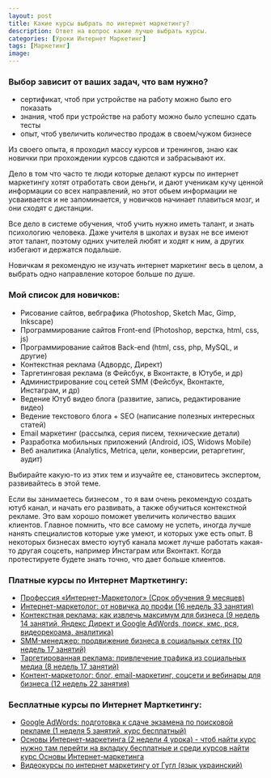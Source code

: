 ```yaml
---
layout: post
title: Какие курсы выбрать по интернет маркетингу?
description: Ответ на вопрос какие лучше выбрать курсы.
categories: [Уроки Интернет Маркетинг]
tags: [Маркетинг]
image:
---
```

<h3>Выбор зависит от ваших задач, что вам нужно?</h3>
<ul>
<li>сертификат, чтоб при устройстве на работу можно было его показать</li>
<li>знания, чтоб при устройстве на работу можно было успешно сдать тесты</li>
<li>опыт, чтоб увеличить количество продаж в своем/чужом бизнесе</li>
</ul>

Из своего опыта, я проходил массу курсов и тренингов, знаю как новички при прохождении курсов сдаются и забрасывают их.

Дело в том что часто те люди которые делают курсы по интернет маркетингу хотят отработать свои деньги, и дают ученикам кучу ценной информации со всех направлений, но этот обьем информации не усваивается и не запоминается, у новичков начинает плавиться мозг, и они сходят с дистанции.

Все дело в системе обучения, чтоб учить нужно иметь талант, и знать психологию человека. Даже учителя в школах и вузах не все имеют этот талант, поэтому одних учителей любят и ходят к ним, а других избегают и держатся подальше.

Новичкам я рекомендую не изучать интернет маркетинг весь в целом, а выбрать одно направление которое больше по душе.

<h3>Мой список для новичков:</h3>
<ul>
<li>Рисование сайтов, вебграфика (Photoshop, Sketch Mac, Gimp, Inkscape)</li>
<li>Программирование сайтов Front-end (Photoshop, верстка, html, css, js)</li>
<li>Программирование сайтов Back-end (html, css, php, MySQL, и другие)</li>
<li>Контекстная реклама (Адвордс, Директ)</li>
<li>Таргетинговая реклама (в Фейсбук, в Вконтакте, в Ютубе, и др)</li>
<li>Администрирование соц сетей SMM (Фейсбук, Вконтакте, Инстаграм, и др)</li>
<li>Ведение Ютуб видео блога (развитие, запись, редактирование видео)</li>
<li>Ведение текстового блога + SEO (написание полезных интересных статей)</li>
<li>Email маркетинг (раcсылка, серия писем, технические детали)</li>
<li>Разработка мобильных приложений (Android, iOS, Widows Mobile)</li>
<li>Веб аналитика (Analytics, Metrica, цели, конверсии, ретаргетинг, аудит)</li>
</ul>

Выбирайте какую-то из этих тем и изучайте ее, становитесь экспертом, развивайтесь в этой теме.

Если вы занимаетесь бизнесом , то я вам очень рекомендую создать ютуб канал, и начать его развивать, а также обучиться контекстной рекламе. Это вам хорошо поможет увеличить количество ваших клиентов. Главное помнить, что все самому не успеть, иногда лучше нанять специалистов которые уже умеют, и которых уже есть опыт. В некоторых бизнесах вместо юутуб канала может лучше работать какая-то другая соцсеть, например Инстаграм или Вконтакт. Когда протестируете будете знать точно, что дает больше клиентов.

<h3>Платные курсы по Интернет Марткетингу:</h3>
<ul>
	<li><a rel="nofollow" target="_blank" href="https://geekbrains.ru/go/4X7M2Y" onclick="ga('send', 'event', 'outbound', 'click', 'https://geekbrains.ru/go/4X7M2Y');" class="hvr-wobble-vertical">
		Профессия «Интернет-Маркетолог» (Срок обучения 9 месяцев)
	    </a></li>
	<li><a rel="nofollow" target="_blank" href="http://netology.ru/programs/distance-course-internet-marketing?pid=up5293644" onclick="ga('send', 'event', 'outbound', 'click', 'http://netology.ru/programs/distance-course-internet-marketing?pid=up5293644');" class="hvr-wobble-vertical">
		Интернет-маркетолог: от новичка до профи (16 недель 33 занятия)
	    </a></li>
	<li><a rel="nofollow" target="_blank" href="http://netology.ru/programs/context-target?pid=up5293644" onclick="ga('send', 'event', 'outbound', 'click', 'http://netology.ru/programs/context-target?pid=up5293644');" class="hvr-wobble-vertical">
		Контекстная реклама: как извлечь максимум для бизнеса (9 недель 14 занятий, Яндекс Директ и Google AdWords, поиск, кмс, рся, видеорекоама, аналитика)
		</a></li>
	<li><a rel="nofollow" target="_blank" href="http://netology.ru/programs/smm-specialist?pid=up5293644" onclick="ga('send', 'event', 'outbound', 'click', 'http://netology.ru/programs/smm-specialist?pid=up5293644');" class="hvr-wobble-vertical">
		SMM-менеджер: продвижение бизнеса в социальных сетях (10 недель 17 занятий)
		</a></li>
	<li><a rel="nofollow" target="_blank" href="http://netology.ru/programs/target-smm?pid=up5293644" onclick="ga('send', 'event', 'outbound', 'click', 'http://netology.ru/programs/target-smm?pid=up5293644');" class="hvr-wobble-vertical">
		Таргетированная реклама: привлечение трафика из социальных медиа (8 недель 17 занятий)
		</a></li>
	<li><a rel="nofollow" target="_blank" href="http://netology.ru/programs/kontent-marketing?pid=up5293644" onclick="ga('send', 'event', 'outbound', 'click', 'http://netology.ru/programs/kontent-marketing?pid=up5293644');" class="hvr-wobble-vertical">
		Контент-маркетолог: блог, email-маркетинг, соцсети и вебинары для бизнеса (12 недель 22 занятия)
		</a></li>
</ul>

<h3>Бесплатные курсы по Интернет Марткетингу:</h3>
<ul>
	<li><a rel="nofollow" target="_blank" href="http://netology.ru/programs/google-words?pid=up5293644" onclick="ga('send', 'event', 'outbound', 'click', 'http://netology.ru/programs/google-words?pid=up5293644');" class="hvr-wobble-vertical">
		Google AdWords: подготовка к сдаче экзамена по поисковой рекламе (1 неделя 5 занятий, курс бесплатный)
	    </a></li>
	<li><a rel="nofollow" target="_blank" href="https://geekbrains.ru/go/kIulll" onclick="ga('send', 'event', 'outbound', 'click', 'https://geekbrains.ru/go/kIulll');" class="hvr-wobble-vertical">
		Основы Интернет-маркетинга (2 недели 4 урока) - чтоб найти курс нужно там перейти на вкладку бесплатные и среди курсов найти курс Основы Интернет-маркетинга
	    </a></li>
	    	<li><a rel="nofollow" target="_blank" href="https://digitalworkshop-ua.withgoogle.com/topic-library" onclick="ga('send', 'event', 'outbound', 'click', 'https://digitalworkshop-ua.withgoogle.com/topic-library');" class="hvr-wobble-vertical">
		Видеокурсы по интернет маркетингу от Гугл (язык украинский)
	    </a></li>
</ul>
